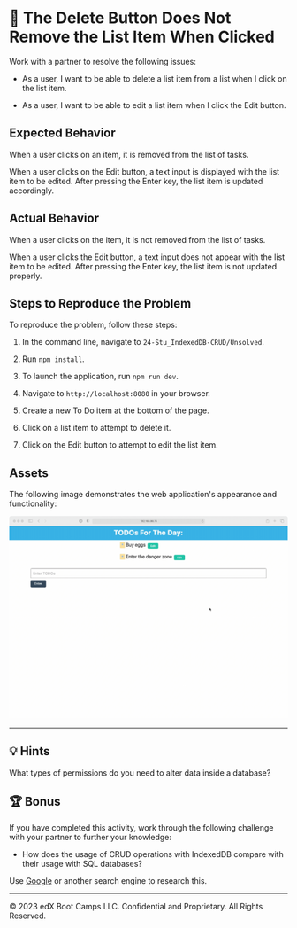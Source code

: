 # 🐛 The Delete Button Does Not Remove the List Item When Clicked

Work with a partner to resolve the following issues:

* As a user, I want to be able to delete a list item from a list when I click on the list item.

* As a user, I want to be able to edit a list item when I click the Edit button.

## Expected Behavior

When a user clicks on an item, it is removed from the list of tasks.

When a user clicks on the Edit button, a text input is displayed with the list item to be edited. After pressing the Enter key, the list item is updated accordingly.

## Actual Behavior

When a user clicks on the item, it is not removed from the list of tasks.

When a user clicks the Edit button, a text input does not appear with the list item to be edited. After pressing the Enter key, the list item is not updated properly.

## Steps to Reproduce the Problem

To reproduce the problem, follow these steps: 

1. In the command line, navigate to `24-Stu_IndexedDB-CRUD/Unsolved`.

2. Run `npm install`.

3. To launch the application, run `npm run dev`.

4. Navigate to `http://localhost:8080` in your browser.

5. Create a new To Do item at the bottom of the page.

6. Click on a list item to attempt to delete it.

7. Click on the Edit button to attempt to edit the list item.

## Assets

The following image demonstrates the web application's appearance and functionality:

![Demo of the TODO list by adding, removing, and editing a list item.](./Assets/todo-list.gif)

---

## 💡 Hints

What types of permissions do you need to alter data inside a database? 

## 🏆 Bonus

If you have completed this activity, work through the following challenge with your partner to further your knowledge:

* How does the usage of CRUD operations with IndexedDB compare with their usage with SQL databases? 

Use [Google](https://www.google.com) or another search engine to research this.

---
© 2023 edX Boot Camps LLC. Confidential and Proprietary. All Rights Reserved.
